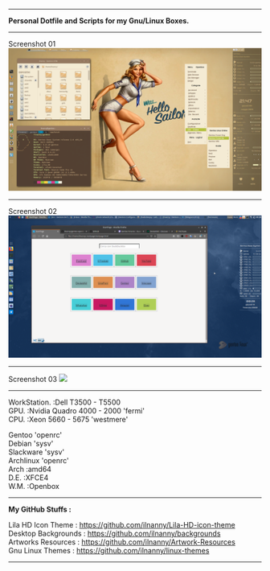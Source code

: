 <hr align=”left” size=”1″ width=”300″ color=”red” noshade>
<b>Personal Dotfile and Scripts for my  Gnu/Linux Boxes.</b>
<hr align=”left” size=”1″ width=”300″ color=”red” noshade>
Screenshot 01
<img src="https://raw.githubusercontent.com/ilnanny/Dotfiles/master/scrot1.png?raw=true"screen1">
<hr align=”left” size=”1″ width=”300″ color=”red” noshade>
Screenshot 02
<img src="https://raw.githubusercontent.com/ilnanny/Dotfiles/master/scrot2.png?raw=true"screen2">
<hr align=”left” size=”1″ width=”300″ color=”red” noshade>
Screenshot 03
<img src="https://raw.githubusercontent.com/ilnanny/Dotfiles/master/scot3.png?raw=true"screen3">
<hr align=”left” size=”1″ width=”300″ color=”red” noshade>

 WorkStation. :Dell T3500 - T5500<br>
 GPU. :Nvidia Quadro 4000 - 2000 'fermi'<br>
 CPU. :Xeon 5660 - 5675 'westmere'<br>

 Gentoo 'openrc'<br>
 Debian 'sysv'<br>
 Slackware 'sysv'<br>
 Archlinux 'openrc'<br>
 Arch :amd64<br>
 D.E. :XFCE4<br>
 W.M. :Openbox<br>
<hr align=”left” size=”1″ width=”300″ color=”red” noshade>

<b>My GitHub Stuffs  :</b><br>

Lila HD Icon Theme  : https://github.com/ilnanny/Lila-HD-icon-theme<br>
Desktop Backgrounds : https://github.com/ilnanny/backgrounds<br>
Artworks Resources  : https://github.com/ilnanny/Artwork-Resources<br>
Gnu Linux Themes     : https://github.com/ilnanny/linux-themes<br>
<hr align=”left” size=”1″ width=”300″ color=”red” noshade>
